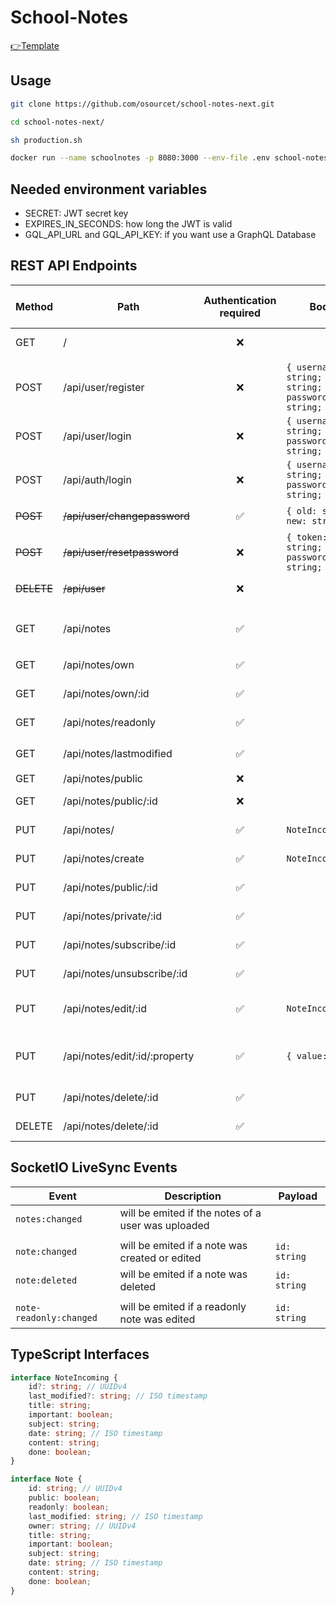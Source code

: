 # School-Notes

[👉Template](https://github.com/felix-07-11/TS-vueJS-vuetify-nestJS)

## Usage

```sh
git clone https://github.com/osourcet/school-notes-next.git

cd school-notes-next/

sh production.sh

docker run --name schoolnotes -p 8080:3000 --env-file .env school-notes-next:latest # App runs on port 8080
```

## Needed environment variables

-   SECRET: JWT secret key
-   EXPIRES_IN_SECONDS: how long the JWT is valid
-   GQL_API_URL and GQL_API_KEY: if you want use a GraphQL Database

## REST API Endpoints

| Method | Path                          | Authentication required | Body                                                     | Http status code   | Returns                              |
| ------ | ----------------------------- | :---------------------: | -------------------------------------------------------- | ------------------ | ------------------------------------ |
| GET    | /                             |           ❌            |                                                          | 200; 404           | frontend (VueJS)                     |
|        |                               |                         |                                                          |                    |                                      |
| POST   | /api/user/register            |           ❌            | `{ username: string; email: string; password: string; }` | 201; 403           |                                      |
| POST   | /api/user/login               |           ❌            | `{ username: string; password: string; }`                | 308                |                                      |
| POST   | /api/auth/login               |           ❌            | `{ username: string; password: string; }`                | 200; 403           | `{ token: string; }`                 |
| ~~POST~~   | ~~/api/user/changepassword~~  |           ✅            | `{ old: string; new: string; }`                          | 200; 401           |                                      |
| ~~POST~~   | ~~/api/user/resetpassword~~   |           ❌            | `{ token: string; password: string; }`                   | 200; 403           |                                      |
| ~~DELETE~~ | ~~/api/user~~                 |           ❌            |                                                          | 200; 403           |                                      |
|        |                               |                         |                                                          |                    |                                      |
| GET    | /api/notes                    |           ✅            |                                                          | 200; 401           | `{ own: Note[]; readonly: Note[]; }` |
| GET    | /api/notes/own                |           ✅            |                                                          | 200; 401           | `Note[]`                             |
| GET    | /api/notes/own/:id            |           ✅            |                                                          | 200; 401           | `Note`                               |
| GET    | /api/notes/readonly           |           ✅            |                                                          | 200; 401           | `Note[]`                             |
| GET    | /api/notes/lastmodified       |           ✅            |                                                          | 200; 401           | `{ lastmodified: string; }`          |
| GET    | /api/notes/public             |           ❌            |                                                          | 200                | `Note[]`                             |
| GET    | /api/notes/public/:id         |           ❌            |                                                          | 200; 404           | `Note`                               |
| PUT    | /api/notes/                   |           ✅            | `NoteIncoming[]`                                         | 200; 401           |                                      |
| PUT    | /api/notes/create             |           ✅            | `NoteIncoming`                                           | 201; 401           |                                      |
| PUT    | /api/notes/public/:id         |           ✅            |                                                          | 200; 401           |                                      |
| PUT    | /api/notes/private/:id        |           ✅            |                                                          | 200; 401           |                                      |
| PUT    | /api/notes/subscribe/:id      |           ✅            |                                                          | 200; 401           |                                      |
| PUT    | /api/notes/unsubscribe/:id    |           ✅            |                                                          | 200; 401           |                                      |
| PUT    | /api/notes/edit/:id           |           ✅            | `NoteIncoming`                                           | 200; 401; 404      |                                      |
| PUT    | /api/notes/edit/:id/:property |           ✅            | `{ value: any }`                                         | 200; 400; 401; 404 |                                      |
| PUT    | /api/notes/delete/:id         |           ✅            |                                                          | 200; 401           |                                      |
| DELETE | /api/notes/delete/:id         |           ✅            |                                                          | 200; 401           |                                      |

## SocketIO LiveSync Events

| Event                   | Description                                        | Payload      |
| ----------------------- | -------------------------------------------------- | ------------ |
| `notes:changed`         | will be emited if the notes of a user was uploaded |              |
|                         |                                                    |              |
| `note:changed`          | will be emited if a note was created or edited     | `id: string` |
| `note:deleted`          | will be emited if a note was deleted               | `id: string` |
|                         |                                                    |              |
| `note-readonly:changed` | will be emited if a readonly note was edited       | `id: string` |

## TypeScript Interfaces

```ts
interface NoteIncoming {
    id?: string; // UUIDv4
    last_modified?: string; // ISO timestamp
    title: string;
    important: boolean;
    subject: string;
    date: string; // ISO timestamp
    content: string;
    done: boolean;
}

interface Note {
    id: string; // UUIDv4
    public: boolean;
    readonly: boolean;
    last_modified: string; // ISO timestamp
    owner: string; // UUIDv4
    title: string;
    important: boolean;
    subject: string;
    date: string; // ISO timestamp
    content: string;
    done: boolean;
}
```
